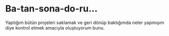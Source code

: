 # Ba-tan-sona-do-ru...
Yaptığım bütün projeleri saklamak ve geri dönüp baktığımda neler yapmışım diye kontrol etmek amacıyla oluştuyorum bunu. 
